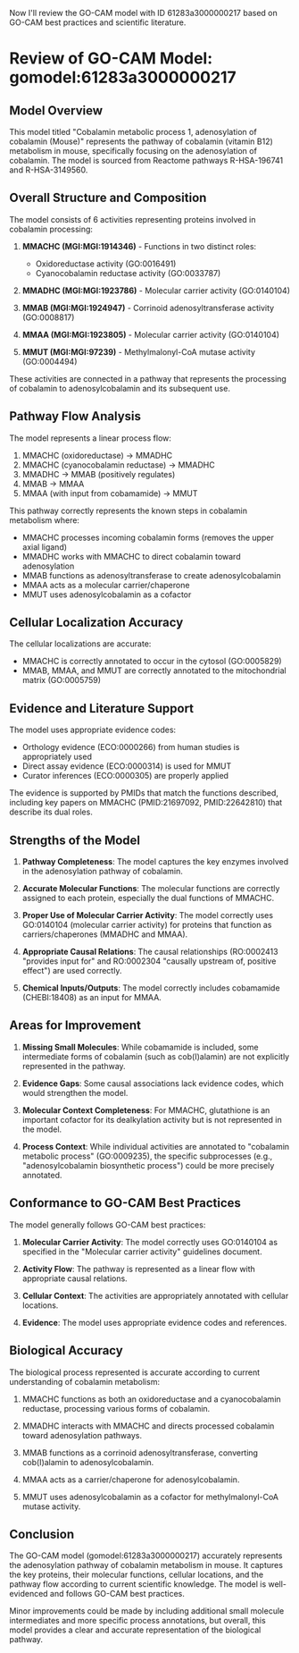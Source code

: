 Now I'll review the GO-CAM model with ID 61283a3000000217 based on GO-CAM best practices and scientific literature.

# Review of GO-CAM Model: gomodel:61283a3000000217

## Model Overview
This model titled "Cobalamin metabolic process 1, adenosylation of cobalamin (Mouse)" represents the pathway of cobalamin (vitamin B12) metabolism in mouse, specifically focusing on the adenosylation of cobalamin. The model is sourced from Reactome pathways R-HSA-196741 and R-HSA-3149560.

## Overall Structure and Composition

The model consists of 6 activities representing proteins involved in cobalamin processing:

1. **MMACHC (MGI:MGI:1914346)** - Functions in two distinct roles:
   - Oxidoreductase activity (GO:0016491)
   - Cyanocobalamin reductase activity (GO:0033787)

2. **MMADHC (MGI:MGI:1923786)** - Molecular carrier activity (GO:0140104)

3. **MMAB (MGI:MGI:1924947)** - Corrinoid adenosyltransferase activity (GO:0008817)

4. **MMAA (MGI:MGI:1923805)** - Molecular carrier activity (GO:0140104)

5. **MMUT (MGI:MGI:97239)** - Methylmalonyl-CoA mutase activity (GO:0004494)

These activities are connected in a pathway that represents the processing of cobalamin to adenosylcobalamin and its subsequent use.

## Pathway Flow Analysis

The model represents a linear process flow:

1. MMACHC (oxidoreductase) → MMADHC
2. MMACHC (cyanocobalamin reductase) → MMADHC
3. MMADHC → MMAB (positively regulates)
4. MMAB → MMAA
5. MMAA (with input from cobamamide) → MMUT

This pathway correctly represents the known steps in cobalamin metabolism where:
- MMACHC processes incoming cobalamin forms (removes the upper axial ligand)
- MMADHC works with MMACHC to direct cobalamin toward adenosylation
- MMAB functions as adenosyltransferase to create adenosylcobalamin
- MMAA acts as a molecular carrier/chaperone
- MMUT uses adenosylcobalamin as a cofactor

## Cellular Localization Accuracy

The cellular localizations are accurate:
- MMACHC is correctly annotated to occur in the cytosol (GO:0005829)
- MMAB, MMAA, and MMUT are correctly annotated to the mitochondrial matrix (GO:0005759)

## Evidence and Literature Support

The model uses appropriate evidence codes:
- Orthology evidence (ECO:0000266) from human studies is appropriately used
- Direct assay evidence (ECO:0000314) is used for MMUT
- Curator inferences (ECO:0000305) are properly applied

The evidence is supported by PMIDs that match the functions described, including key papers on MMACHC (PMID:21697092, PMID:22642810) that describe its dual roles.

## Strengths of the Model

1. **Pathway Completeness**: The model captures the key enzymes involved in the adenosylation pathway of cobalamin.

2. **Accurate Molecular Functions**: The molecular functions are correctly assigned to each protein, especially the dual functions of MMACHC.

3. **Proper Use of Molecular Carrier Activity**: The model correctly uses GO:0140104 (molecular carrier activity) for proteins that function as carriers/chaperones (MMADHC and MMAA).

4. **Appropriate Causal Relations**: The causal relationships (RO:0002413 "provides input for" and RO:0002304 "causally upstream of, positive effect") are used correctly.

5. **Chemical Inputs/Outputs**: The model correctly includes cobamamide (CHEBI:18408) as an input for MMAA.

## Areas for Improvement

1. **Missing Small Molecules**: While cobamamide is included, some intermediate forms of cobalamin (such as cob(I)alamin) are not explicitly represented in the pathway.

2. **Evidence Gaps**: Some causal associations lack evidence codes, which would strengthen the model.

3. **Molecular Context Completeness**: For MMACHC, glutathione is an important cofactor for its dealkylation activity but is not represented in the model.

4. **Process Context**: While individual activities are annotated to "cobalamin metabolic process" (GO:0009235), the specific subprocesses (e.g., "adenosylcobalamin biosynthetic process") could be more precisely annotated.

## Conformance to GO-CAM Best Practices

The model generally follows GO-CAM best practices:

1. **Molecular Carrier Activity**: The model correctly uses GO:0140104 as specified in the "Molecular carrier activity" guidelines document.

2. **Activity Flow**: The pathway is represented as a linear flow with appropriate causal relations.

3. **Cellular Context**: The activities are appropriately annotated with cellular locations.

4. **Evidence**: The model uses appropriate evidence codes and references.

## Biological Accuracy

The biological process represented is accurate according to current understanding of cobalamin metabolism:

1. MMACHC functions as both an oxidoreductase and a cyanocobalamin reductase, processing various forms of cobalamin.

2. MMADHC interacts with MMACHC and directs processed cobalamin toward adenosylation pathways.

3. MMAB functions as a corrinoid adenosyltransferase, converting cob(I)alamin to adenosylcobalamin.

4. MMAA acts as a carrier/chaperone for adenosylcobalamin.

5. MMUT uses adenosylcobalamin as a cofactor for methylmalonyl-CoA mutase activity.

## Conclusion

The GO-CAM model (gomodel:61283a3000000217) accurately represents the adenosylation pathway of cobalamin metabolism in mouse. It captures the key proteins, their molecular functions, cellular locations, and the pathway flow according to current scientific knowledge. The model is well-evidenced and follows GO-CAM best practices. 

Minor improvements could be made by including additional small molecule intermediates and more specific process annotations, but overall, this model provides a clear and accurate representation of the biological pathway.